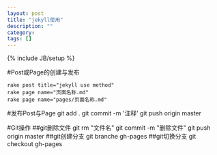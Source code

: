 ```yaml
---
layout: post
title: "jekyll使用"
description: ""
category: 
tags: []
---
```

{% include JB/setup %}


#Post或Page的创建与发布

	rake post title="jekyll use method"
	rake page name="页面名称.md"
	rake page name="pages/页面名称.md"

#发布Post与Page
	git add .
	git commit -m '注释'
	git push origin master
	
#Git操作
##git删除文件
	git rm "文件名"
	git commit -m "删除文件"
	git push origin master
##git创建分支
	git branche gh-pages
##git切换分支
	git checkout gh-pages


